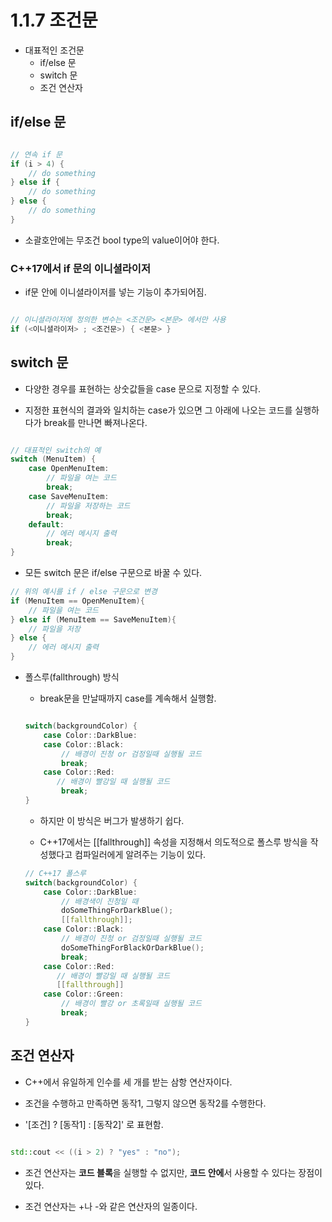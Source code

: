 # 1.1.7 조건문

- 대표적인 조건문
    - if/else 문
    - switch 문
    - 조건 연산자

## if/else 문

```cpp

// 연속 if 문
if (i > 4) {
    // do something
} else if {
    // do something
} else {
    // do something
}

```

* 소괄호안에는 무조건 bool type의 value이어야 한다.

### C++17에서 if 문의 이니셜라이저

* if문 안에 이니셜라이저를 넣는 기능이 추가되어짐.

```cpp

// 이니셜라이저에 정의한 변수는 <조건문> <본문> 에서만 사용
if (<이니셜라이저> ; <조건문>) { <본문> }

```


## switch 문

- 다양한 경우를 표현하는 상숫값들을 case 문으로 지정할 수 있다.

- 지정한 표현식의 결과와 일치하는 case가 있으면 그 아래에 나오는 코드를 실행하다가 break를 만나면 빠져나온다.

```cpp

// 대표적인 switch의 예
switch (MenuItem) {
    case OpenMenuItem:
        // 파일을 여는 코드
        break;
    case SaveMenuItem:
        // 파일을 저장하는 코드
        break;
    default:
        // 에러 메시지 출력
        break;
}

```

- 모든 switch 문은 if/else 구문으로 바꿀 수 있다.

```cpp
// 위의 예시를 if / else 구문으로 변경
if (MenuItem == OpenMenuItem){
    // 파일을 여는 코드
} else if (MenuItem == SaveMenuItem){
    // 파일을 저장
} else {
    // 에러 메시지 출력
}
```

- 폴스루(fallthrough) 방식

    - break문을 만날때까지 case를 계속해서 실행함.

    ```cpp
    
    switch(backgroundColor) {
        case Color::DarkBlue:
        case Color::Black:
            // 배경이 진청 or 검정일때 실행될 코드
            break;
        case Color::Red:
           // 배경이 빨강일 때 실행될 코드
            break;
    }

    ```

    - 하지만 이 방식은 버그가 발생하기 쉽다.

    - C++17에서는 [[fallthrough]] 속성을 지정해서 의도적으로 폴스루 방식을 작성했다고 컴파일러에게 알려주는 기능이 있다.

    ```cpp
    // C++17 폴스루
    switch(backgroundColor) {
        case Color::DarkBlue:
            // 배경색이 진청일 때
            doSomeThingForDarkBlue();
            [[fallthrough]];
        case Color::Black:
            // 배경이 진청 or 검정일때 실행될 코드
            doSomeThingForBlackOrDarkBlue();
            break;
        case Color::Red:
           // 배경이 빨강일 때 실행될 코드
           [[fallthrough]]
        case Color::Green:
            // 배경이 빨강 or 초록일때 실행될 코드
            break;
    }

    ```

## 조건 연산자

- C++에서 유일하게 인수를 세 개를 받는 삼항 연산자이다.

- 조건을 수행하고 만족하면 동작1, 그렇지 않으면 동작2를 수행한다.

- '[조건] ? [동작1] : [동작2]' 로 표현함.

```cpp

std::cout << ((i > 2) ? "yes" : "no");

```

- 조건 연산자는 **코드 블록**을 실행할 수 없지만, **코드 안에**서 사용할 수 있다는 장점이 있다.

- 조건 연산자는 +나 -와 같은 연산자의 일종이다.